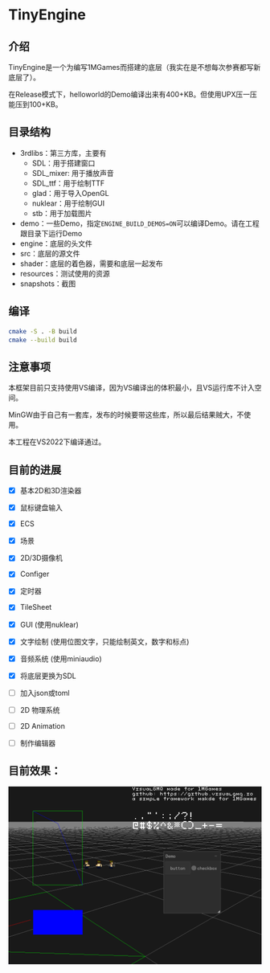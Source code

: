 # TinyEngine

## 介绍

TinyEngine是一个为编写1MGames而搭建的底层（我实在是不想每次参赛都写新底层了）。

在Release模式下，helloworld的Demo编译出来有400+KB。但使用UPX压一压能压到100+KB。

## 目录结构

* 3rdlibs：第三方库，主要有
  * SDL：用于搭建窗口
  * SDL_mixer: 用于播放声音
  * SDL_ttf：用于绘制TTF
  * glad：用于导入OpenGL
  * nuklear：用于绘制GUI
  * stb：用于加载图片
* demo：一些Demo，指定`ENGINE_BUILD_DEMOS=ON`可以编译Demo。请在工程跟目录下运行Demo
* engine：底层的头文件
* src：底层的源文件
* shader：底层的着色器，需要和底层一起发布
* resources：测试使用的资源
* snapshots：截图

## 编译

```bash
cmake -S . -B build
cmake --build build
```

## 注意事项

本框架目前只支持使用VS编译，因为VS编译出的体积最小，且VS运行库不计入空间。

MinGW由于自己有一套库，发布的时候要带这些库，所以最后结果贼大，不使用。

本工程在VS2022下编译通过。

## 目前的进展

* [x] 基本2D和3D渲染器
* [x] 鼠标键盘输入
* [x] ECS
* [x] 场景
* [x] 2D/3D摄像机
* [x] Configer
* [x] 定时器
* [x] TileSheet
* [x] GUI (使用nuklear)
* [x] 文字绘制 (使用位图文字，只能绘制英文，数字和标点)
* [x] 音频系统 (使用miniaudio)
* [x] 将底层更换为SDL
* [ ] 加入json或toml
* [ ] 2D 物理系统
* [ ] 2D Animation
* [ ] 制作编辑器


## 目前效果：

![snapshots](./snapshots/snapshot.png)
